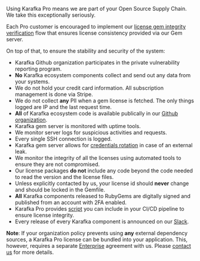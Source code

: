 Using Karafka Pro means we are part of your Open Source Supply Chain. We take this exceptionally seriously.

Each Pro customer is encouraged to implement our [license gem integrity verification](Pro-Getting-Started#license-gem-integrity-verification) flow that ensures license consistency provided via our Gem server.

On top of that, to ensure the stability and security of the system:

- Karafka Github organization participates in the private vulnerability reporting program.
- **No** Karafka ecosystem components collect and send out any data from your systems.
- We do not hold your credit card information. All subscription management is done via Stripe.
- We do not collect **any** PII when a gem license is fetched. The only things logged are IP and the last request time.
- **All** of Karafka ecosystem code is available publically in our [Github organization](https://github.com/karafka/).
- Karafka gem server is monitored with uptime tools.
- We monitor server logs for suspicious activities and requests.
- Every single SSH connection is logged.
- Karafka gem server allows for [credentials rotation](Pro-Rotating-Credentials) in case of an external leak.
- We monitor the integrity of all the licenses using automated tools to ensure they are not compromised.
- Our license packages **do not** include any code beyond the code needed to read the version and the license files.
- Unless explicitly contacted by us, your license id should **never** change and should be locked in the Gemfile.
- **All** Karafka components released to RubyGems are digitally signed and published from an account with 2FA enabled.
- Karafka Pro provides [script](Pro-Getting-Started#license-gem-integrity-verification) you can include in your CI/CD pipeline to ensure license integrity.
- Every release of every Karafka component is announced on our [Slack](https://slack.karafka.io).

**Note**: If your organization policy prevents using **any** external dependency sources, a Karafka Pro license can be bundled into your application. This, however, requires a separate [Enterprise](https://karafka.io/docs/Pro-Enterprise/) agreement with us. Please [contact us](https://karafka.io#support) for more details.
